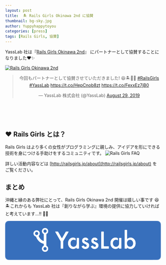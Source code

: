 ```yaml
---
layout: post
title:  🏝️ Rails Girls Okinawa 2nd に協賛
thumbnail: bg-sky.jpg
author: Yuppyhappytoyou
categories: [press]
tags: [Rails Girls, 協賛]
---
```


YassLab 社は『[Rails Girls Okinawa 2nd](http://www.railsgirls.com/okinawa-2nd.html)』 にパートナーとして協賛することになりました❤️✨

[![Rails Girls Okinawa 2nd](https://i.gyazo.com/8c24822c613ff818d4498100555ed1f6.png)](http://www.railsgirls.com/okinawa-2nd.html)

<div class="center" style="margin-bottom: 100px;" align="center">
  <blockquote class="twitter-tweet"><p lang="ja" dir="ltr">今回もパートナーとして協賛させていただきました! 😆🏝💎✨ <a href="https://twitter.com/hashtag/RailsGirls?src=hash&amp;ref_src=twsrc%5Etfw">#RailsGirls</a> <a href="https://twitter.com/hashtag/YassLab?src=hash&amp;ref_src=twsrc%5Etfw">#YassLab</a> <a href="https://t.co/HepCnob8zt">https://t.co/HepCnob8zt</a> <a href="https://t.co/FexxEz7jB0">https://t.co/FexxEz7jB0</a></p>&mdash; YassLab 株式会社 (@YassLab) <a href="https://twitter.com/YassLab/status/1166926706470313984?ref_src=twsrc%5Etfw">August 29, 2019</a></blockquote>
</div>

## ❤️ Rails Girls とは？
Rails Girls はより多くの女性がプログラミングに親しみ、アイデアを形にできる技術を身につける手助けをするコミュニティです。
![Rails Girls FAQ](https://i.gyazo.com/c3aacd5bf5b2549b915cfff8527e4e27.png)

詳しい活動内容などは [http://railsgirls.jp/about](http://railsgirls.jp/about) をご覧ください。

## まとめ
沖縄と縁のある弊社にとって、Rails Girls Okinawa 2nd 開催は嬉しい事です 😆🏝これからも YassLab 社は『創りながら学ぶ』環境の提供に協力していければと考えています...!! 💎✨

[![YassLab Inc.](/img/logos/800x200.png)](/)


